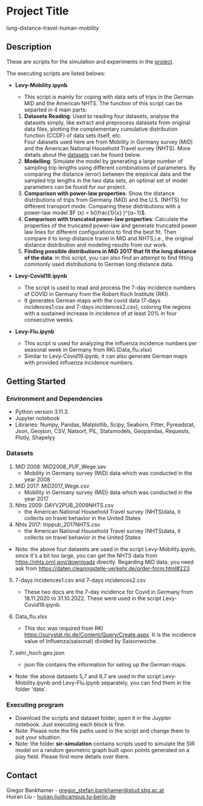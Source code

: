 # Project Title

long-distance-travel-human-mobility

## Description

These are scripts for the simulation and experiments in the [project](#project-title).

The executing scripts are listed belows:

- **Levy-Mobility.ipynb**
  - This script is mainly for coping with data sets of trips in the German MiD and the American NHTS. The function of this script can be separted in 4 main parts:
  1. **Datasets Reading**: Used to reading four datasets, analyse the datasets simply, like extract and preprocess datasets from original data files, plotting the complementary cumulative distribution function (CCDF) of data sets itself, etc. <br> Four datasets used here are from Mobility in Germany survey (MiD) and the American National Household Travel survey (NHTS). More details about the [datasets](#datasets) can be found below.
  2. **Modelling**: Simulate the model by generating a large number of sampling trip lengths using different combinations of parameters. By comparing the distance (error) between the empirical data and the sampled trip lengths in the two data sets, an optimal set of model parameters can be found for our project.
  3. **Comparison with power-law properties**: Show the distance distributions of trips from Germany (MiD) and the U.S. (NHTS) for different transport mode. Comparing these distributions with a power-law model $F (x) = b(\frac{1}{x} )^{α−1}$.
  4. **Comparison with truncated power-law properties**: Calculate the properties of the truncated power-law and generate truncated power law lines for different configurations to find the best fit. Then compare it to long-distance travel in MiD and NHTS,i.e., the original distance distribution and modeling results from our work.
  5. **Finding possible distributions in MiD 2017 that fit the long distance of the data**: In this script, you can also find an attempt to find fitting commonly used distributions to German long distance data.

- **Levy-Covid19.ipynb**
  - The script is used to read and process the 7-day incidence numbers of COVID in Germany from the Robert Koch Institute (RKI).
  - It generates German maps with the covid data (7-days incidences1.csv and 7-days incidences2.csv), coloring the regions with a sustained increase in incidence of at least 20% in four consecutive weeks.

- **Levy-Flu.ipynb**
  - This script is used for analyzing the influenza incidence numbers per seasonal week in Germany from RKI.(Data_flu.xlsx)
  - Similar to Levy-Covid19.ipynb, it can also generate German maps with provided influenza incidence numbers.

## Getting Started

### Environment and Dependencies

* Python version 3.11.3.
* Jupyter notebook
* Libraries: Numpy, Pandas, Matplotlib, Scipy, Seaborn, Fitter, Pyreadstat, Json, Geojson, CSV, Natsort, PIL, Statsmodels, Geopandas, Requests, Plotly, Shapelyy

### Datasets

1. MiD 2008: MiD2008_PUF_Wege.sav 
   * Mobility in Germany survey (MiD) data which was conducted in the year 2008
2. MiD 2017: MiD2017_Wege.csv 
   * Mobility in Germany survey (MiD) data which was conducted in the year 2017
3. Nhts 2009: DAYV2PUB_2009NHTS.csv
   * the American National Household Travel survey (NHTS)data, it collects on travel behavior in the United States
4. Nhts 2017: trippub_2017NHTS.csv
   * the American National Household Travel survey (NHTS)data, it collects on travel behavior in the United States
* Note: the above four datasets are used in the script Levy-Mobility.ipynb, since it's a bit too large,  you can get the NHTS data from  https://nhts.ornl.gov/downloads directly. Regarding MiD data, you need ask from https://daten.clearingstelle-verkehr.de/order-form.html#223.
  
5. 7-days incidences1.csv and 7-days incidences2.csv
   * These two docs are the 7-day incidence for Covid in Germany from 18.11.2020 to 31.10.2022. These were used in the script Levy-Covid19.ipynb.
  
6. Data_flu.xlsx
   *  This doc was required from RKI https://survstat.rki.de/Content/Query/Create.aspx. It is the incidence value of Influenza(saisonal) divided by Saisonwoche. 

7. sehr_hoch.geo.json
    * json file contains the information for seting up the German maps.

* Note: the above datasets 5,7 and 6,7 are used in the script Levy-Mobility.ipynb and Levy-Flu.ipynb separately, you can find them in the folder 'data'.


### Executing program

* Download the scripts and dataset folder, open it in the Juypter notebook. Just executing each block is fine.
* Note: Please note the file paths used in the script and change them to suit your situation.
* Note: the folder **sir-simulation** contains scripts used to simulate the SIR model on a random geometric graph built upon points generated on a play field. Please find more details over there.

## Contact
Gregor Bankhamer - gregor_stefan.bankhamer@stud.sbg.ac.at <br>
Huiran Liu - huiran.liu@campus.tu-berlin.de
